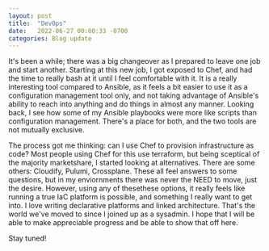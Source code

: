```yaml
---
layout: post
title:  "DevOps"
date:   2022-06-27 00:00:33 -0700
categories: Blog update 
---
```


It's been a while; there was a big changeover as I prepared to leave one job and start another. Starting at this new job, I got exposed to Chef, and had the time to really bash at it until I feel comfortable with it. It is a really interesting tool compared to Ansible, as it feels a bit easier to use it as a configuration management tool only, and not taking advantage of Ansible's ability to reach into anything and do things in almost any manner. Looking back, I see how some of my Ansible playbooks were more like scripts than configuration management. There's a place for both, and the two tools are not mutually exclusive. 

The process got me thinking: can I use Chef to provision infrastructure as code? Most people using Chef for this use terraform, but being sceptical of the majority marketshare, I started looking at alternatives. There are some others: Cloudify, Pulumi, Crossplane. These all feel answers to some questions, but in my enviornments there was never the NEED to move, just the desire. However, using any of thesethese options, it really feels like running a true IaC platform is possible, and something I really want to get into. I love writing declarative platforms and linked architecture. That's the world we've moved to since I joined up as a sysadmin. I hope that I will be able to make appreciable progress and be able to show that off here. 

Stay tuned!
